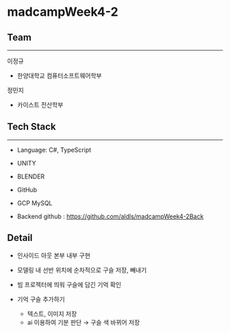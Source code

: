 # madcampWeek4-2

## Team

---

이정규

- 한양대학교  컴퓨터소프트웨어학부

정민지

- 카이스트 전산학부

## Tech Stack

---

- Language: C#, TypeScript
- UNITY
- BLENDER
- GitHub
- GCP MySQL

- Backend github : https://github.com/aldls/madcampWeek4-2Back

## Detail

- 인사이드 아웃 본부 내부 구현
- 모델링 내 선반 위치에 순차적으로 구슬 저장, 빼내기
- 빔 프로젝터에 띄워 구슬에 담긴 기억 확인

- 기억 구슬 추가하기
    - 텍스트, 이미지 저장
    - ai 이용하여 기분 판단 → 구슬 색 바뀌어 저장
